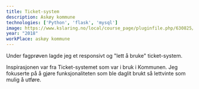 ```yaml
---
title: Ticket-system
description: Askøy kommune
technologies: ['Python', 'flask', 'mysql']
image: https://www.kslaring.no/local/course_page/pluginfile.php/630825/course/homesummary/AK_logo_hvit_kvadrat.png
year: "2018"
workPlace: askøy kommune
---
```


Under fagprøven lagde jeg et responsivt og "lett å bruke" ticket-system. 

Inspirasjonen var fra Ticket-systemet som var i bruk i Kommunen. Jeg fokuserte på å gjøre funksjonaliteten som ble daglit brukt så lettvinte som mulig å utføre.
